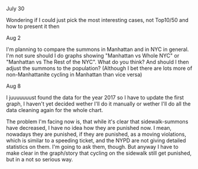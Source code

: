 July 30

Wondering if I could just pick the most interesting cases, not Top10/50 and how to present it then

Aug 2

I'm planning to compare the summons in Manhattan and in NYC in general. I'm not sure should I do graphs showing "Manhattan vs Whole NYC" or "Manhattan vs The Rest of the NYC". What do you think? And should I then adjust the summons to the population? (Although I bet there are lots more of non-Manhattanite cycling in Manhattan than vice versa)

Aug 8

I juuuuuuust found the data for the year 2017 so I have to update the first graph, I haven't yet decided wether I'll do it manually or wether I'll do all the data cleaning again for the whole chart.

The problem I'm facing now is, that while it's clear that sidewalk-summons have decreased, I have no idea how they are punished now. I mean, nowadays they are punished, if they are punished, as a moving violations, which is similar to a speeding ticket, and the NYPD are not giving detailed statistics on them. I'm going to ask them, though. But anyway I have to make clear in the graph/story that cycling on the sidewalk still get punished, but in a not so serious way.
